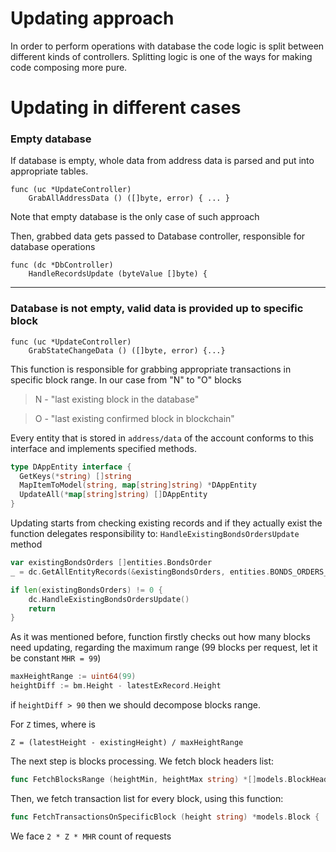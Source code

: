 # Updating approach

In order to perform operations with database the code logic is
split between different kinds of controllers. Splitting logic
is one of the ways for making code composing more pure.

# Updating in different cases

### Empty database

If database is empty, whole data from address data is parsed and put
into appropriate tables.

```
func (uc *UpdateController) 
    GrabAllAddressData () ([]byte, error) { ... }
```
 
Note that empty database is the only case
of such approach

Then, grabbed data gets passed to Database controller,
responsible for database operations

```
func (dc *DbController) 
    HandleRecordsUpdate (byteValue []byte) {
```

---

### Database is not empty, valid data is provided up to specific block

```
func (uc *UpdateController) 
    GrabStateChangeData () ([]byte, error) {...}
```

This function is responsible for grabbing appropriate transactions
in specific block range. In our case from "N" to "O" blocks

> N - "last existing block in the database"

> O - "last existing confirmed block in blockchain"

Every entity that is stored in ```address/data``` of the account
conforms to this interface and implements specified methods.
```go
type DAppEntity interface {
  GetKeys(*string) []string
  MapItemToModel(string, map[string]string) *DAppEntity
  UpdateAll(*map[string]string) []DAppEntity
}
```

Updating starts from checking existing records and if they actually exist
the function delegates responsibility to:
 ```HandleExistingBondsOrdersUpdate```
 method

```go
var existingBondsOrders []entities.BondsOrder
_ = dc.GetAllEntityRecords(&existingBondsOrders, entities.BONDS_ORDERS_NAME)

if len(existingBondsOrders) != 0 {
    dc.HandleExistingBondsOrdersUpdate()
    return
}
```

As it was mentioned before, function firstly checks out how many
blocks need updating, regarding the maximum range 
(99 blocks per request, let it be constant ```MHR = 99```)

```go
maxHeightRange := uint64(99)
heightDiff := bm.Height - latestExRecord.Height
````

if ```heightDiff > 90``` then we should decompose blocks range.

For ```Z``` times, where is
```
Z = (latestHeight - existingHeight) / maxHeightRange
```

The next step is blocks processing. We fetch block headers list:

```go
func FetchBlocksRange (heightMin, heightMax string) *[]models.BlockHeader {}
```

Then, we fetch transaction list for every block, using this function:

```go
func FetchTransactionsOnSpecificBlock (height string) *models.Block {
```

We face ```2 * Z * MHR``` count of requests